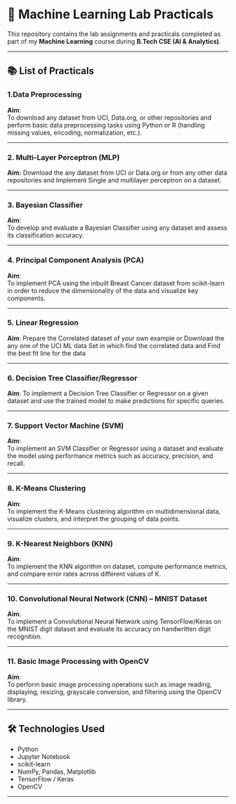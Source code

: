 # 🧠 Machine Learning Lab Practicals

This repository contains the lab assignments and practicals completed as part of my **Machine Learning** course during **B.Tech CSE (AI & Analytics)**.

---

## 📚 List of Practicals 

### 1.Data Preprocessing
**Aim**:  
To download any dataset from UCI, Data.org, or other repositories and perform basic data preprocessing tasks using Python or R (handling missing values, encoding, normalization, etc.).

---

### 2. Multi-Layer Perceptron (MLP)
**Aim:**
Download the any dataset from UCI or Data.org or from any other data repositories and Implement Single and multilayer perceptron on a dataset.

---

### 3. Bayesian Classifier  
**Aim**:  
To develop and evaluate a Bayesian Classifier using any dataset and assess its classification accuracy.

---

### 4. Principal Component Analysis (PCA)  
**Aim**:  
To implement PCA using the inbuilt Breast Cancer dataset from scikit-learn in order to reduce the dimensionality of the data and visualize key components.

---
### 5. Linear Regression 
**Aim**:
Prepare the Correlated dataset of your own example or Download the any one of the UCI ML data Set in which find the correlated data and Find the best 
fit line for the data

---
### 6. Decision Tree Classifier/Regressor  
**Aim**:
To implement a Decision Tree Classifier or Regressor on a given dataset and use the trained model to make predictions for specific queries.

---

### 7. Support Vector Machine (SVM)  
**Aim**:  
To implement an SVM Classifier or Regressor using a dataset and evaluate the model using performance metrics such as accuracy, precision, and recall.

---

### 8. K-Means Clustering  
**Aim**:  
To implement the K-Means clustering algorithm on multidimensional data, visualize clusters, and interpret the grouping of data points.

---

### 9. K-Nearest Neighbors (KNN)  
**Aim**:  
To implement the KNN algorithm on dataset, compute performance metrics, and compare error rates across different values of K.

---

### 10. Convolutional Neural Network (CNN) – MNIST Dataset  
**Aim**:  
To implement a Convolutional Neural Network using TensorFlow/Keras on the MNIST digit dataset and evaluate its accuracy on handwritten digit recognition.

---

### 11. Basic Image Processing with OpenCV  
**Aim**:  
To perform basic image processing operations such as image reading, displaying, resizing, grayscale conversion, and filtering using the OpenCV library.

---

## 🛠 Technologies Used

- Python
- Jupyter Notebook
- scikit-learn
- NumPy, Pandas, Matplotlib
- TensorFlow / Keras
- OpenCV

---



